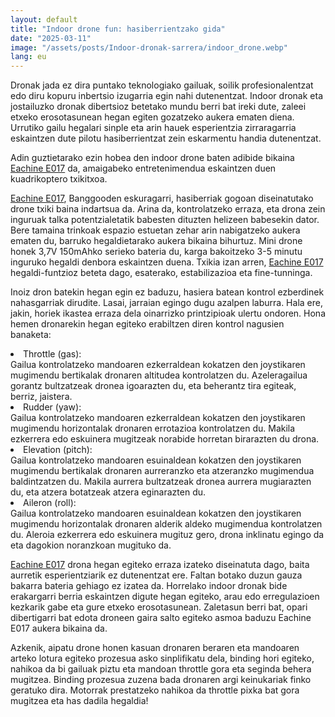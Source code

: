 ```yaml
---
layout: default
title: "Indoor drone fun: hasiberrientzako gida"
date: "2025-03-11"
image: "/assets/posts/Indoor-dronak-sarrera/indoor_drone.webp"
lang: eu
---
```


Dronak jada ez dira puntako teknologiako gailuak, soilik profesionalentzat edo diru kopuru inbertsio izugarria egin nahi dutenentzat. Indoor dronak eta jostailuzko dronak dibertsioz betetako mundu berri bat ireki dute, zaleei etxeko erosotasunean hegan egiten gozatzeko aukera ematen diena. Urrutiko gailu hegalari sinple eta arin hauek esperientzia zirraragarria eskaintzen dute pilotu hasiberrientzat zein eskarmentu handia dutenentzat.

Adin guztietarako ezin hobea den indoor drone baten adibide bikaina <a href="https://www.banggood.com/custlink/DKm9jwisNh?title=EachineE017" target="_blank">Eachine E017</a> da, amaigabeko entretenimendua eskaintzen duen kuadrikoptero txikitxoa.

<a href="https://www.banggood.com/custlink/DKm9jwisNh?title=EachineE017" target="_blank">Eachine E017</a>, Banggooden eskuragarri, hasiberriak gogoan diseinatutako drone txiki baina indartsua da. Arina da, kontrolatzeko erraza, eta drona zein inguruak talka potentzialetatik babesten dituzten helizeen babesekin dator. Bere tamaina trinkoak espazio estuetan zehar arin nabigatzeko aukera ematen du, barruko hegaldietarako aukera bikaina bihurtuz. Mini drone honek 3,7V 150mAhko serieko bateria du, karga bakoitzeko 3-5 minutu inguruko hegaldi denbora eskaintzen duena. Txikia izan arren, <a href="https://www.banggood.com/custlink/DKm9jwisNh?title=EachineE017" target="_blank"> Eachine E017</a> hegaldi-funtzioz beteta dago, esaterako, estabilizazioa eta fine-tunninga.

Inoiz dron batekin hegan egin ez baduzu, hasiera batean kontrol ezberdinek nahasgarriak dirudite. Lasai, jarraian egingo dugu azalpen laburra. Hala ere, jakin, horiek ikastea erraza dela oinarrizko printzipioak ulertu ondoren. Hona hemen dronarekin hegan egiteko erabiltzen diren kontrol nagusien banaketa:

<li> Throttle (gas): </li>
Gailua kontrolatzeko mandoaren ezkerraldean kokatzen den joystikaren mugimendu bertikalak dronaren altitudea kontrolatzen du. Azeleragailua gorantz bultzatzeak dronea igoarazten du, eta beherantz tira egiteak, berriz, jaistera.

<li> Rudder (yaw): </li>
Gailua kontrolatzeko mandoaren ezkerraldean kokatzen den joystikaren mugimendu horizontalak dronaren errotazioa kontrolatzen du. Makila ezkerrera edo eskuinera mugitzeak norabide horretan birarazten du drona.

<li> Elevation (pitch): </li>
Gailua kontrolatzeko mandoaren esuinaldean kokatzen den joystikaren mugimendu bertikalak dronaren aurreranzko eta atzeranzko mugimendua baldintzatzen du. Makila aurrera bultzatzeak dronea aurrera mugiarazten du, eta atzera botatzeak atzera eginarazten du.

<li> Aileron (roll): </li>
Gailua kontrolatzeko mandoaren esuinaldean kokatzen den joystikaren mugimendu horizontalak dronaren alderik aldeko mugimendua kontrolatzen du. Aleroia ezkerrera edo eskuinera mugituz gero, drona inklinatu egingo da eta dagokion noranzkoan mugituko da.

<a href="https://www.banggood.com/custlink/DKm9jwisNh?title=EachineE017" target="_blank"> Eachine E017</a> drona hegan egiteko erraza izateko diseinatuta dago, baita aurretik esperientziarik ez dutenentzat ere. Faltan botako duzun gauza bakarra bateria gehiago ez izatea da.
Horrelako indoor dronak bide erakargarri berria eskaintzen digute hegan egiteko, arau edo erregulazioen kezkarik gabe eta gure etxeko erosotasunean. Zaletasun berri bat, opari dibertigarri bat edota droneen gaira salto egiteko asmoa baduzu Eachine E017 aukera bikaina da.

Azkenik, aipatu drone honen kasuan dronaren beraren eta mandoaren arteko lotura egiteko prozesua asko sinplifikatu dela, binding hori egiteko, nahikoa da bi gailuak piztu eta mandoan throttle gora eta seginda behera mugitzea. Binding prozesua zuzena bada dronaren argi keinukariak finko geratuko dira. Motorrak prestatzeko nahikoa da throttle pixka bat gora mugitzea eta has dadila hegaldia!




